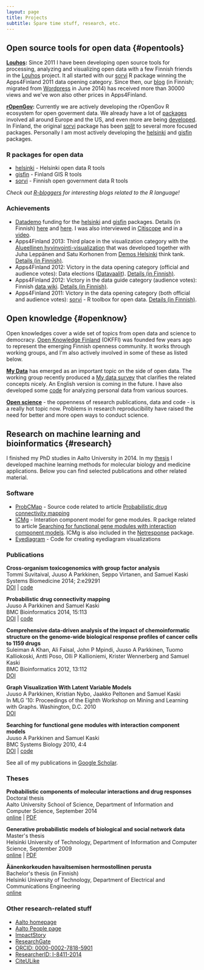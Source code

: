 ```yaml
---
layout: page
title: Projects
subtitle: Spare time stuff, research, etc.
---
```


<!--
## Projects by themes

* [Open source tools for open data](#opentools)
* [Open knowledge](#openknow)
* [Research on machine learning and bioinformatics](#research) (past)
--> 
<!-- to be added:
- asuntohinnat (link to blog post)
- something from Avaus?
-->

<!--
* [Open data science](#opends)

## Open data science {#opends}


* [Car accident data visualization][ifhackathon] (see my [blog post][ifhackathon-blog] about this)
* [Using H2O big data platform to analyze CO2 emissions of cars][trafi]
* [Big data cluster][bigdata] for automated deployment of open source big data platform locally or in the cloud
[ifhackathon]: https://ouzor.shinyapps.io/ifhackathon/
[ifhackathon-blog]: http://ouzor.github.io/blog/ifhackathon.html
[Avaus]: http://www.avaus.fi/
[bigdata]: https://github.com/avaus/bigdata-cluster
[trafi]: http://www.avaus.fi/business/using-h2o-big-data-platform-to-analyze-co2-emissions-of-cars
[documentation]: https://github.com/avaus/opendata/blob/master/trafi.md
-->


## Open source tools for open data {#opentools}

<!--
<a href='http://louhos.github.io/'><img class='inset2 right' src='https://avatars3.githubusercontent.com/u/1228310?v=2&s=200' title='Louhos' alt='Louhos' width='100px' />
-->

**[Louhos][]:** Since 2011 I have been developing open source tools for processing, analyzing and visualizing open data with a few Finnish friends in the [Louhos][] project. It all started with our [sorvi][] R package winning the Apps4Finland 2011 data opening category. Since then, our [blog][] (in Finnish; migrated from [Wordpress][] in June 2014) has received more than 30000 views and we've won also other prices in Apps4Finland.

<!--
<a href='http://ropengov.github.io/'><img class='inset2 right' src='http://ropengov.github.io/images/logo.png' title='rOpenGov' alt='rOpenGov' width='130px' />
-->

**[rOpenGov][]:** Currently we are actively developing the rOpenGov R ecosystem for open goverment data. We already have a lot of [packages][] involved all around Europe and the US, and even more are being [developed][]. In Finland, the original [sorvi] package has been [split][] to several more focused packages. Personally I am most actively developing the [helsinki][] and [gisfin][] packages.

### R packages for open data

* [helsinki](https://github.com/ropengov/helsinki) - Helsinki open data R tools
* [gisfin](https://github.com/ropengov/gisfin) - Finland GIS R tools
* [sorvi](https://github.com/ropengov/sorvi) - Finnish open government data R tools 

*Check out [R-bloggers] for interesting blogs related to the R language!*

[R-bloggers]: http://www.r-bloggers.com/

### Achievements

* [Datademo] funding for the [helsinki][] and [gisfin][] packages. Details (in Finnish) [here][ddres1] and [here][ddres2]. I was also interviewed in [Citiscope] and in a [video][ddvideo].
* Apps4Finland 2013: Third place in the visualization category with the [Alueellinen hyvinvointi-visualization][sotkanet-shiny] that was developed together with Juha Leppänen and Satu Korhonen from [Demos Helsinki][demos-sotkanet] think tank. [Details (in Finnish)][a4f-sotkanet].
* Apps4Finland 2012: Victory in the data opening category (official and audience votes): Data elections ([Datavaalit][]). [Details (in Finnish)][a4f-datavaalit].
* Apps4Finland 2012: Victory in the data guide category (audience votes): Finnish [data wiki][]. [Details (in Finnish)][a4f-datawiki].
* Apps4Finland 2011: Victory in the data opening category (both official and audience votes): [sorvi] - R toolbox for open data. [Details (in Finnish)][a4f-sorvi].


[Datademo]: http://datademo.fi/
[ddres1]: http://datademo.fi/ensimmaisen-kierroksen-tulokset/
[ddres2]: http://datademo.fi/kevatkierroksen-tulokset/
[Citiscope]: http://www.citiscope.org/story/2014/how-helsinki-mashed-open-data-regionalism
[ddvideo]: https://www.youtube.com/watch?v=p733z0bUlnw
[sotkanet-shiny]: https://ouzor.shinyapps.io/sotkanet/
[demos-sotkanet]: http://www.demoshelsinki.fi/kasi-ylos-jos-yhteiskunta-ja-data-kiinnostavat/
[a4f-sotkanet]: http://www.apps4finland.fi/kilpailutyo/alueellinen-hyvinvointi/
[a4f-sorvi]: http://apps4finland.fi/2011/10/24/datan-avaus-sorvi-avoimen-datan-tyokalupakki-r-kielelle/
[a4f-datavaalit]: http://apps4finland.fi/2012/10/28/datan-avaus-datavaalit/
[a4f-datawiki]: http://apps4finland.fi/2012/09/22/dataopas-suomalainen-datawiki/

[Louhos]: http://louhos.github.io/
[sorvi]: http://louhos.github.io/sorvi/index.html
[blog]: http://louhos.github.io/
[migrated]: http://louhos.github.io/news/2014/06/07/uusiblogi/
[Wordpress]: http://louhos.wordpress.com/
[rOpenGov]: http://ropengov.github.io/
[split]: http://louhos.github.io/news/2014/06/07/uusiblogi/
[packages]: http://ropengov.github.io/projects/
[helsinki]: https://github.com/rOpenGov/helsinki
[gisfin]: https://github.com/rOpenGov/gisfin
[developed]: https://github.com/ropengov
[Datavaalit]: http://www.datavaalit.fi/
[data wiki]: http://louhos.github.io/datawiki/




## Open knowledge {#openknow}

Open knowledges cover a wide set of topics from open data and science to democracy. [Open Knowledge Finland][okfi] (OKFFI) was founded few years ago to represent the emerging Finnish openness community. It works through working groups, and I'm also actively involved in some of these as listed below.

**[My Data]** has emerged as an important topic on the side of open data. The working group recently produced a [My data survey][mydata-survey] that clarifies the related concepts nicely. An English version is coming in the future. I have also developed some [code] for analyzing personal data from various sources.

**[Open science]** - the oppenness of research publications, data and code - is a really hot topic now. Problems in research reproducibility have raised the need for better and more open ways to conduct science. 

[okfi]: http://fi.okfn.org/
[My Data]: http://fi.okfn.org/wg/my-data/
[mydata-survey]: http://www.lvm.fi/julkaisu/4420389/my-data-johdatus-ihmiskeskeiseen-henkilotiedon-hyodyntamiseen
[code]: https://github.com/ouzor/mydata
[Open Science]: http://fi.okfn.org/wg/openscience/


## Research on machine learning and bioinformatics {#research}

I finished my PhD studies in Aalto University in 2014. In my [thesis](#theses) I developed machine learning methods for molecular biology and medicine applications. Below you can find selected publications and other related material.

### Software

<!-- Add toxgen -->

* [ProbCMap](http://research.ics.aalto.fi/mi/software/ProbCMap/) - Source code related to article [Probabilistic drug connectivity mapping](http://www.biomedcentral.com/1471-2105/15/113/abstract)
* [ICMg](http://www.cis.hut.fi/projects/mi/software/ICMg) - Interation component model for gene modules. R packge related to article [Searching for functional gene modules with interaction component models](http://www.biomedcentral.com/1752-0509/4/4/abstract). ICMg is also included in the [Netresponse](https://github.com/antagomir/netresponse) package.
* [Eyediagram](https://github.com/ouzor/eyediagram) - Code for creating eyediagram visualizations


### Publications

<!-- Doesn't look good...
## Impact story profile
<iframe src="https://impactstory.org/embed/JuusoParkkinen" width="600" height="600"></iframe>
-->

<!--
**Probabilistic models for molecular biology and medicine**
-->

<!-- ADD toxgen -->

**Cross-organism toxicogenomics with group factor analysis**  
Tommi Suvitaival, Juuso A Parkkinen, Seppo Virtanen, and Samuel Kaski  
Systems Biomedicine 2014; 2:e29291  
[DOI](http://dx.doi.org/10.4161/sysb.29291) | [code](http://research.ics.tkk.fi/mi/software/GFAtoxgen)

**Probabilistic drug connectivity mapping**  
Juuso A Parkkinen and Samuel Kaski  
BMC Bioinformatics 2014, 15:113  
[DOI](http://dx.doi.org/10.1186/1471-2105-15-113) | [code](http://research.ics.aalto.fi/mi/software/ProbCMap/)

**Comprehensive data-driven analysis of the impact of chemoinformatic structure on the genome-wide biological response profiles of cancer cells to 1159 drugs**  
Suleiman A Khan, Ali Faisal, John P Mpindi, Juuso A Parkkinen, Tuomo Kalliokoski, Antti Poso, Olli P Kallioniemi, Krister Wennerberg and Samuel Kaski  
BMC Bioinformatics 2012, 13:112  
[DOI](http://dx.doi.org/10.1186/1471-2105-13-112)

<!--
## Probabilistic models for networks
-->

**Graph Visualization With Latent Variable Models**  
Juuso A Parkkinen, Kristian Nybo, Jaakko Peltonen and Samuel Kaski  
In MLG '10: Proceedings of the Eighth Workshop on Mining and Learning with Graphs. Washington, D.C. 2010  
[DOI](http://dx.doi.org/10.1145/1830252.1830265)

**Searching for functional gene modules with interaction component models**  
Juuso A Parkkinen and Samuel Kaski  
BMC Systems Biology 2010, 4:4  
[DOI](http://dx.doi.org/10.1186/1752-0509-4-4) | [code](http://www.cis.hut.fi/projects/mi/software/ICMg)

See all of my publications in [Google Scholar](http://scholar.google.com/citations?user=4d5VBfkAAAAJ).

### Theses

**Probabilistic components of molecular interactions and drug responses**  
Doctoral thesis  
Aalto University School of Science, Department of Information and Computer Science, September 2014  
[online](https://aaltodoc.aalto.fi/handle/123456789/13631) | [PDF](https://aaltodoc.aalto.fi/bitstream/handle/123456789/13631/isbn9789526057743.pdf?sequence=1)


**Generative probabilistic models of biological and social network data**  
Master's thesis  
Helsinki University of Technology, Department of Information and Computer Science, September 2009  
[online](https://aaltodoc.aalto.fi/handle/123456789/3104) | [PDF](https://aaltodoc.aalto.fi/bitstream/handle/123456789/3104/urn100068.pdf?sequence=1)

**Äänenkorkeuden havaitsemisen hermostollinen perusta**  
Bachelor's thesis (in Finnish)  
Helsinki University of Technology, Department of Electrical and Communications Engineering  
[online](https://aaltodoc.aalto.fi/handle/123456789/3371)

### Other research-related stuff

* [Aalto homepage](http://users.ics.aalto.fi/japarkki/)
* [Aalto People page](https://people.aalto.fi/index.html?language=english#juuso_parkkinen)
* [ImpactStory](https://impactstory.org/JuusoParkkinen)
* [ResearchGate](https://www.researchgate.net/profile/Juuso_Parkkinen)
* [ORCID: 0000-0002-7818-5901](http://orcid.org/0000-0002-7818-5901)
* [ResearcherID: I-8411-2014](http://www.researcherid.com/rid/I-8411-2014)
* [CiteULike](http://www.citeulike.org/author/Parkkinen:Juuso)

